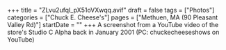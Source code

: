 +++
title = "ZLvu2ufqI_pX51oVXwqq.avif"
draft = false
tags = ["Photos"]
categories = ["Chuck E. Cheese's"]
pages = ["Methuen, MA (90 Pleasant Valley Rd)"]
startDate = ""
+++
A screenshot from a YouTube video of the store's Studio C Alpha back in January 2001 (PC: chuckecheeseshows on YouTube)
